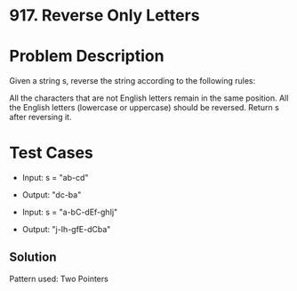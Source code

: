 # 917. Reverse Only Letters

# Problem Description

Given a string s, reverse the string according to the following rules:

All the characters that are not English letters remain in the same position.
All the English letters (lowercase or uppercase) should be reversed.
Return s after reversing it.

# Test Cases

- Input: s = "ab-cd"
- Output: "dc-ba"

- Input: s = "a-bC-dEf-ghIj"
- Output: "j-Ih-gfE-dCba"

## Solution

Pattern used: Two Pointers